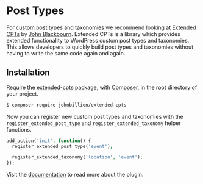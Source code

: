 # Post Types

For [custom post types](https://developer.wordpress.org/plugins/post-types/registering-custom-post-types) and [taxonomies](https://developer.wordpress.org/plugins/taxonomies) we recommend looking at [Extended CPTs](https://github.com/johnbillion/extended-cpts#readme) by [John Blackbourn](https://github.com/johnbillion). Extended CPTs is a library which provides extended functionality to WordPress custom post types and taxonomies. This allows developers to quickly build post types and taxonomies without having to write the same code again and again.

## Installation

Require the [extended-cpts package](https://github.com/johnbillion/extended-cpts#readme), with [Composer](https://getcomposer.org), in the root directory of your project.

```sh
$ composer require johnbillion/extended-cpts
```

Now you can register new custom post types and taxonomies with the `register_extended_post_type` and `register_extended_taxonomy` helper functions. 

```php
add_action('init', function() {
  register_extended_post_type('event');

  register_extended_taxonomy('location', 'event');
});
```

Visit the [documentation](https://github.com/johnbillion/extended-cpts#readme) to read more about the plugin.
